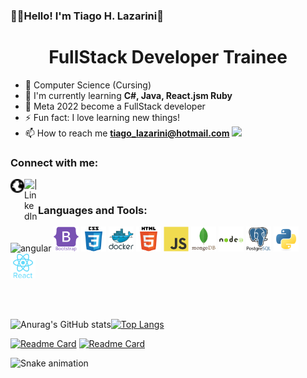 
### 👨‍💻Hello! I'm Tiago H. Lazarini👋

<div align=center><h1>FullStack Developer Trainee</h1></div>


- 🔭 Computer Science (Cursing)
- 🌱 I'm currently learning **C#, Java, React.jsm Ruby**
- 🥅 Meta 2022 become a FullStack developer
- ⚡ Fun fact: I love learning new things!
- 📫 How to reach me **tiago_lazarini@hotmail.com**
![](https://komarev.com/ghpvc/?username=tiagohlazarinidev&label=PROFILE+VIEWS)

### Connect with me:

  [<img align="left" alt="" width="22px" src="https://raw.githubusercontent.com/iconic/open-iconic/master/svg/globe.svg" />][website]
  [<img align="left" alt=" | LinkedIn" width="22px" src="https://cdn.jsdelivr.net/npm/simple-icons@v3/icons/linkedin.svg" />][linkedin]


<br />

### Languages and Tools:

<p align="left"> <img src="https://angular.io/assets/images/logos/angular/angular.svg" alt="angular" width="40" height="40"/> 
  
  <img src="https://raw.githubusercontent.com/devicons/devicon/master/icons/bootstrap/bootstrap-plain-wordmark.svg" alt="bootstrap" width="40" height="40"/>   
 
  <img src="https://raw.githubusercontent.com/devicons/devicon/master/icons/css3/css3-original-wordmark.svg" alt="css3" width="40" height="40"/>  
  <img src="https://raw.githubusercontent.com/devicons/devicon/master/icons/docker/docker-original-wordmark.svg" alt="docker" width="40" height="40"/>   
  

  <img src="https://raw.githubusercontent.com/devicons/devicon/master/icons/html5/html5-original-wordmark.svg" alt="html5" width="40" height="40"/>  
 
  <img src="https://raw.githubusercontent.com/devicons/devicon/master/icons/javascript/javascript-original.svg" alt="javascript" width="40" height="40"/>   
  
  <img src="https://raw.githubusercontent.com/devicons/devicon/master/icons/mongodb/mongodb-original-wordmark.svg" alt="mongodb" width="40" height="40"/>   
  <img src="https://raw.githubusercontent.com/devicons/devicon/master/icons/nodejs/nodejs-original-wordmark.svg" alt="nodejs" width="40" height="40"/> 
  <img src="https://raw.githubusercontent.com/devicons/devicon/master/icons/postgresql/postgresql-original-wordmark.svg" alt="postgresql" width="40" height="40"/>  
 <img src="https://raw.githubusercontent.com/devicons/devicon/master/icons/python/python-original.svg" alt="python" width="40" height="40"/>  
 <img src="https://raw.githubusercontent.com/devicons/devicon/master/icons/react/react-original-wordmark.svg" alt="react" width="40" height="40"/> 
 </p>

<br />
<br />

![Anurag's GitHub stats](https://github-readme-stats.vercel.app/api?username=tiagohlazarinidev&count_private=true)[![Top Langs](https://github-readme-stats.vercel.app/api/top-langs/?username=tiagohlazarinidev&layout=compact)](https://github.com/anuraghazra/github-readme-stats)

[![Readme Card](https://github-readme-stats.vercel.app/api/pin/?username=tiagohlazarinidev&repo=jogo_da_velha)](https://github.com/tiagohlazarinidev/jogo_da_velha)
[![Readme Card](https://github-readme-stats.vercel.app/api/pin/?username=tiagohlazarinidev&repo=editorTR)](https://github.com/tiagohlazarinidev/editorTR)

[website]: https://portfolio-tiagohdev.vercel.app/
[linkedin]: https://www.linkedin.com/in/tiago-henrique-lazarini-92b8081a3/
![Snake animation](https://github.com/tiagohlazarinidev/tiagohlazarinidev/blob/output/github-contribution-grid-snake.svg)

